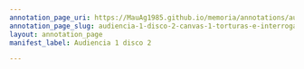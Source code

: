```yaml
---
annotation_page_uri: https://MauAg1985.github.io/memoria/annotations/audiencia-1-disco-2-canvas-1-torturas-e-interrogatorios.json
annotation_page_slug: audiencia-1-disco-2-canvas-1-torturas-e-interrogatorios
layout: annotation_page
manifest_label: Audiencia 1 disco 2

---
```

